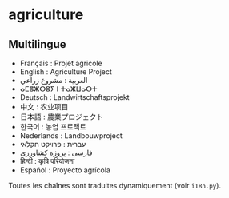 # agriculture

## Multilingue
- Français : Projet agricole
- English : Agriculture Project
- العربية : مشروع زراعي
- ⴰⵎⴻⵣⵔⵓⵢ ⵏ ⵜⴰⵣⵡⴰⵔⵜ
- Deutsch : Landwirtschaftsprojekt
- 中文 : 农业项目
- 日本語 : 農業プロジェクト
- 한국어 : 농업 프로젝트
- Nederlands : Landbouwproject
- עברית : פרויקט חקלאי
- فارسی : پروژه کشاورزی
- हिन्दी : कृषि परियोजना
- Español : Proyecto agrícola

Toutes les chaînes sont traduites dynamiquement (voir `i18n.py`).
